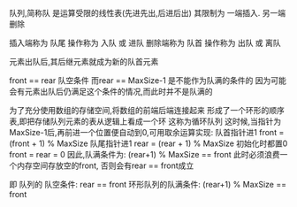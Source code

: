 队列,简称队
是运算受限的线性表(先进先出,后进后出)
其限制为  一端插入. 另一端删除

插入端称为 队尾    操作称为 入队 或 进队
删除端称为 队首    操作称为 出队 或 离队

元素出队后,其后继元素就成为新的队首元素

front == rear 队空条件
而rear == MaxSize-1 是不能作为队满的条件的
因为可能会有元素出队后仍满足这个条件的情况,而此时并不是队满的

为了充分使用数组的存储空间,将数组的前端后端连接起来
形成了一个环形的顺序表,即把存储队列元素的表从逻辑上看成一个环
这称为循环队列
这时候,当指针为MaxSize-1后,再前进一个位置便自动到0,可用取余运算实现:
    队首指针进1 front = (front + 1) % MaxSize
    队尾指针进1 rear = (rear + 1) % MaxSize
    初始化时都置0 front = rear = 0
因此,队满条件为: (rear+1) % MaxSize == front 
    此时必须浪费一个内存空间存放空的front, 否则会有rear == front成立


即 队列的 队空条件: rear == front
    环形队列的队满条件: (rear+1) % MaxSize == front
